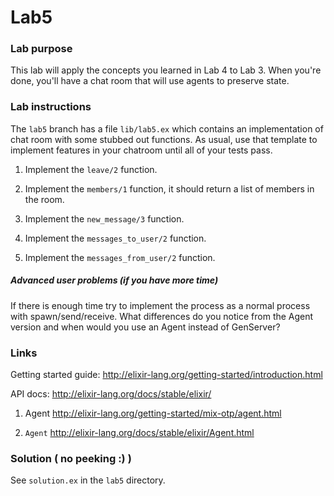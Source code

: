 # Lab5

### Lab purpose

This lab will apply the concepts you learned in Lab 4 to Lab 3. When you're done,
you'll have a chat room that will use agents to preserve state.


### Lab instructions

The `lab5` branch has a file `lib/lab5.ex` which contains an implementation of chat
room with some stubbed out functions. As usual, use that template to implement features
in your chatroom until all of your tests pass.

  1. Implement the `leave/2` function.

  2. Implement the `members/1` function, it should return a list of members in the
     room.

  3. Implement the `new_message/3` function.

  4. Implement the `messages_to_user/2` function.

  5. Implement the `messages_from_user/2` function.


##### Advanced user problems (if you have more time)

If there is enough time try to implement the process
as a normal process with spawn/send/receive. What differences do you notice
from the Agent version and when would you use an Agent instead of
GenServer?

### Links

Getting started guide: http://elixir-lang.org/getting-started/introduction.html

API docs: http://elixir-lang.org/docs/stable/elixir/

  1. Agent http://elixir-lang.org/getting-started/mix-otp/agent.html

  2. `Agent` http://elixir-lang.org/docs/stable/elixir/Agent.html


### Solution ( no peeking :) )

See `solution.ex` in the `lab5` directory.
